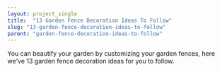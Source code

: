 ```yaml
---
layout: project_single
title:  "13 Garden Fence Decoration Ideas To Follow"
slug: "13-garden-fence-decoration-ideas-to-follow"
parent: "garden-fence-decoration-ideas-to-follow"
---
```

You can beautify your garden by customizing your garden fences, here we've 13 garden fence decoration ideas for you to follow.